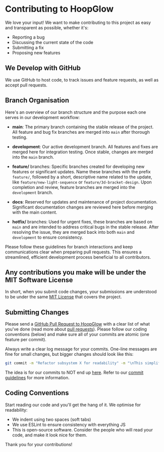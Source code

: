 # Contributing to HoopGlow

We love your input! We want to make contributing to this project as easy and transparent as possible, whether it's:

- Reporting a bug
- Discussing the current state of the code
- Submitting a fix
- Proposing new features

## We Develop with GitHub

We use GitHub to host code, to track issues and feature requests, as well as accept pull requests.

## Branch Organisation

Here's an overview of our branch structure and the purpose each one serves in our development workflow:

- **main**: The primary branch containing the stable release of the project. All feature and bug fix branches are merged into `main` after thorough testing.

- **development**: Our active development branch. All features and fixes are merged here for integration testing. Once stable, changes are merged into the `main` branch.

- **feature/** branches: Specific branches created for developing new features or significant updates. Name these branches with the prefix `feature/`, followed by a short, descriptive name related to the update, like `feature/new-light-sequence` or `feature/3d-bracket-design`. Upon completion and review, feature branches are merged into the `development` branch.

- **docs**: Reserved for updates and maintenance of project documentation. Significant documentation changes are reviewed here before merging with the main content.

- **hotfix/** branches: Used for urgent fixes, these branches are based on `main` and are intended to address critical bugs in the stable release. After resolving the issue, they are merged back into both `main` and `development` to ensure consistency.

Please follow these guidelines for branch interactions and keep communications clear when preparing pull requests. This ensures a streamlined, efficient development process beneficial to all contributors.

## Any contributions you make will be under the MIT Software License

In short, when you submit code changes, your submissions are understood to be under the same [MIT License](http://choosealicense.com/licenses/mit/) that covers the project.

## Submitting Changes

Please send a [GitHub Pull Request to HoopGlow](https://github.com/Makerspace-Ashoka/HoopGlow/pull/new/development) with a clear list of what you've done (read more about [pull requests](http://help.github.com/pull-requests/)). Please follow our coding conventions (below) and make sure all of your commits are atomic (one feature per commit).

Always write a clear log message for your commits. One-line messages are fine for small changes, but bigger changes should look like this:

```sh
git commit -m "Refactor subsystem X for readability" -m "\nThis simplifies the implementation of X and separates concerns for future enhancements. It primarily involves refactoring Y to improve modularity and prepare for the subsequent integration of feature Z."
```

The idea is for our commits to NOT end up [here](https://twitter.com/gitlost). Refer to our [commit guidelines](https://github.com/Makerspace-Ashoka/HoopGlow#git-commit-guidelines) for more information.

## Coding Conventions

Start reading our code and you'll get the hang of it. We optimise for readability:

- We indent using two spaces (soft tabs)
- We use ESLint to ensure consistency with everything JS
- This is open-source software. Consider the people who will read your code, and make it look nice for them.

Thank you for your contributions!
